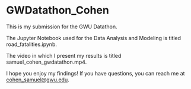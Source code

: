 # GWDatathon_Cohen
This is my submission for the GWU Datathon.

The Jupyter Notebook used for the Data Analysis and Modeling is titled road_fatalities.ipynb.

The video in which I present my results is titled samuel_cohen_gwdatathon.mp4.

I hope you enjoy my findings! If you have questions, you can reach me at cohen_samuel@gwu.edu.
